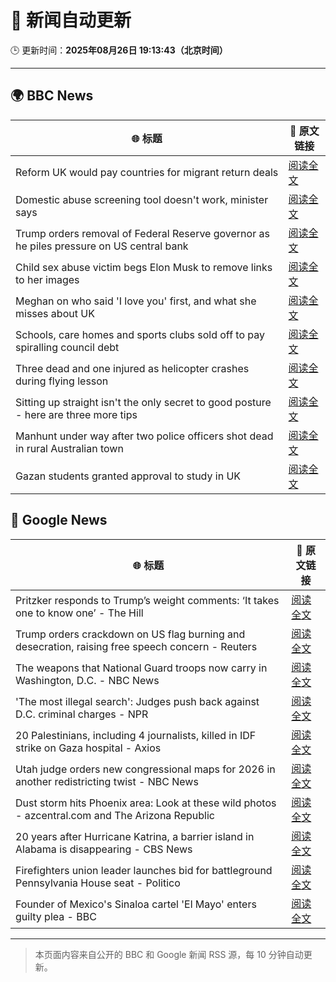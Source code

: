 # 🧠 新闻自动更新

🕒 更新时间：**2025年08月26日 19:13:43（北京时间）**

---

## 🌍 BBC News

| 🌐 标题 | 🔗 原文链接 |
|--------|-------------|
| Reform UK would pay countries for migrant return deals | [阅读全文](https://www.bbc.com/news/articles/c5yk4r5e514o?at_medium=RSS&at_campaign=rss) |
| Domestic abuse screening tool doesn't work, minister says | [阅读全文](https://www.bbc.com/news/articles/cr4e7yrxkgvo?at_medium=RSS&at_campaign=rss) |
| Trump orders removal of Federal Reserve governor as he piles pressure on US central bank | [阅读全文](https://www.bbc.com/news/articles/cx275n8gx0ro?at_medium=RSS&at_campaign=rss) |
| Child sex abuse victim begs Elon Musk to remove links to her images | [阅读全文](https://www.bbc.com/news/articles/cq587wv4d5go?at_medium=RSS&at_campaign=rss) |
| Meghan on who said 'I love you' first, and what she misses about UK | [阅读全文](https://www.bbc.com/news/articles/cp94ly9x9y4o?at_medium=RSS&at_campaign=rss) |
| Schools, care homes and sports clubs sold off to pay spiralling council debt | [阅读全文](https://www.bbc.com/news/articles/cq87497v8ypo?at_medium=RSS&at_campaign=rss) |
| Three dead and one injured as helicopter crashes during flying lesson | [阅读全文](https://www.bbc.com/news/articles/c87e22ryerlo?at_medium=RSS&at_campaign=rss) |
| Sitting up straight isn't the only secret to good posture - here are three more tips | [阅读全文](https://www.bbc.com/news/articles/c890kejpg34o?at_medium=RSS&at_campaign=rss) |
| Manhunt under way after two police officers shot dead in rural Australian town | [阅读全文](https://www.bbc.com/news/articles/ckge4555vpxo?at_medium=RSS&at_campaign=rss) |
| Gazan students granted approval to study in UK | [阅读全文](https://www.bbc.com/news/articles/cgqnjqgp719o?at_medium=RSS&at_campaign=rss) |

## 📰 Google News

| 🌐 标题 | 🔗 原文链接 |
|--------|-------------|
| Pritzker responds to Trump’s weight comments: ‘It takes one to know one’ - The Hill | [阅读全文](https://news.google.com/rss/articles/CBMiiAFBVV95cUxOd281dVVwNUc2WFhNTVFQaUhjZFVLSkNiV1BudU9OYXczNDMybk1nbGYwbjZjMmRnRjFiS2RfTVpTYjJBLXhHZU9xMXRRN3dxMTBuU002MUR5SDgwQTczdVN2X3JGa3pORVdXS3VtTmtXTVBfYTJJOXlObFhJSUE2SHhMZDFFRXJ60gGOAUFVX3lxTE9Qc2J0NldYSDFaemwwNG5LOXdrazRBUmxxRmxaMXhRSUZ5OXI3RnI1Z0t1eEpPbTBkdW0tUXFFSGhrZllyQldsU2FlLWZ3RUFyLWd4bDlGRU84NkRWMUYzLWVubnlBQk04eV9nLVhsU3kyQldvY2plU0dwNWdqdy1TTWlRdHRiRDdNRU56eVE?oc=5) |
| Trump orders crackdown on US flag burning and desecration, raising free speech concern - Reuters | [阅读全文](https://news.google.com/rss/articles/CBMiwAFBVV95cUxPTUlqczVacGVmZTRleWVYeDR1dVBpaU11N1VJVDNUREJFd3dENjdrUzZ0TnhDbDlzQnpFaTFSM2Z6WHFvOGs3dUNzaVdfYkVtZWtZN1JBVGZTd0FjUE9qY3htMjlCX0JzV25SalZRekRSdl9vdGw2Wmh6ZEdFbDhpcW9IOFNBS3JpajlYcEhTMXBSZnYtMjhDMzhOZXp4OXBqanh4YUkzd29mN1hoaWY4RFJORjd0SGtjcmNCajd0Y2s?oc=5) |
| The weapons that National Guard troops now carry in Washington, D.C. - NBC News | [阅读全文](https://news.google.com/rss/articles/CBMisAFBVV95cUxPRHdpdWtwWjE4MHdHbFpfSXNWX2hHMnpKSzRDWlh0RThoVy1oUkhZUEw1SE04aUVqMjVTMHZ5cy1kRTZlRWZ2VXdSbUVYQ0lHVFRaSU9heVF5YmJsWHgtQVJCSmdqUEVuMWRxTlpPSE1IeEhURlk3OXpOX3lybkFyQ2M4NVMtRlVnMTNWakxqYmJpVlFyQzRtSGFwZzdWNUFBRUtES0ROQzdVNkdjbmR0R9IBVkFVX3lxTE5CTFZEX2FkNTZRQUNuTE4xR1FUZTdWRUdIVzZ0TjNReE9raG5qRHhfVHpiaEFxMmtubTlTc2RvYWZXTXNoN0dJMDU2a2lFTTJqd2hFMHNB?oc=5) |
| 'The most illegal search': Judges push back against D.C. criminal charges - NPR | [阅读全文](https://news.google.com/rss/articles/CBMiggFBVV95cUxPSFdGR3gwd2RkcFlyVF9vRk1ER3YwdW15QmxsTzJGWXF4VTgxRUZqVFdlMnFFT3pGQ0Q4ZzlBWnRfWVVYamxPaUljMXR6TUdDWUNNX01QNUlFM0p5SmZRNk1ySmFHcEZYMTlZM1RNeWFoamVCSXEzcGFsTkxoSmJ0OHl3?oc=5) |
| 20 Palestinians, including 4 journalists, killed in IDF strike on Gaza hospital - Axios | [阅读全文](https://news.google.com/rss/articles/CBMihgFBVV95cUxNWTdRTGJJN0lRdnRkZ3doYzJfSXp3MjY4c0lsS2RMUVY1a3I1eW5xQjNLT3pyZ1N0d05nRTlPczNPQ3RMQ0dvU0cwTFVCVHdZN2FKU0NoOTNmZkNXbmFvbGpUcGdrMjg4TWxGOTdyckVSWGIyV1k5MldFelZoc0FraG9WVkNSZw?oc=5) |
| Utah judge orders new congressional maps for 2026 in another redistricting twist - NBC News | [阅读全文](https://news.google.com/rss/articles/CBMixwFBVV95cUxObUVCbWhYdlIyV3RRemY3MW5IVFEyNnRIeVpiWG5Vanp1UmpvdmszdkpjQ2hwSVIyNmVNUGY4aUZtME15RWRrcGU4SVVLeEI0ZFZsY01XN3hNVF85NVlKUnQxc0xJYkp6R3ZMZVJwUnVmYkJWR0ptWlE4eG5fUVk0MFhzWTVGc25LT1plR2pQR1Jvc2pqeEJZWDRoVFp6X0w0eUhZV2pMZzlQSE1kdDNRZjgwd1NpTHVCeDFMRk44MjFpUnItZHNN0gFWQVVfeXFMT3drS0FJZWFPTFNuQ3hoVklwY0hyemRhUFZ1OEtLQjNieWw4bG9xQjlpdVlCTWFhY1hRMXVLakRqblQxeUx4U01oQUxtcjFuVEZzSTNtVkE?oc=5) |
| Dust storm hits Phoenix area: Look at these wild photos - azcentral.com and The Arizona Republic | [阅读全文](https://news.google.com/rss/articles/CBMivgFBVV95cUxObUJWMlVoMUU0N3B2MjZEc3E1aGJNekR5X0JEUkRTc3JIcTd1WTFoSmZHNElvU1czRW9CdFhXQUs2R2s0TzliMmhXOXp6U2VNMVlPeGtyRnFEaE5pbFVBOGU1UW9ZMEVjYnZQTEsxd3JLdWVoajFGTW9VTTVYejgzRnYzZVpKazQ0RzljcmY2SGRGb3FNRVoyNmYtQTF1cXp6TDhmUWQ3SEpuVm1Bei1WeWg0T1dYMmQyaHM5TE1n?oc=5) |
| 20 years after Hurricane Katrina, a barrier island in Alabama is disappearing - CBS News | [阅读全文](https://news.google.com/rss/articles/CBMigwFBVV95cUxPZjA1a25TX3BmVDFwX0cwMGltNENsa3Zkd2wxUFlOVUNVcEZNbTZrSFQyQ0lDamVPal8yLXp0bTZEdkN1Z1BNcjJ1clU3ODJ1NGZmaXBndzRqOFhJd0lDbGVVd3RERVludjZISHBXaGNKQTdDMGhXZnpwbUNURzFJd1F6a9IBiAFBVV95cUxQbjROaklrYngwaDZMeWlTOXBNckpjaFV4Tzc4RE1uRi0ycnItNmFOdlNpN1Z6endhRVRiUnFJbGFteW1PQUdIWlNqa3VySHktdjZYbHg4Qy1pemViNjA2Qms2RkVpdzdRZ2lrcG8yRXNpRGxQdHdlcmZuaEplVXVZQ1VaSHdaNDFN?oc=5) |
| Firefighters union leader launches bid for battleground Pennsylvania House seat - Politico | [阅读全文](https://news.google.com/rss/articles/CBMikgFBVV95cUxQMl82OGo3WXB0YVJfMG15NUZ1eXBqdXhzQXFDamxlT1RGX1E5X2NiOUs5MmFPdm5ZTnlHRDVnaGdoTThweVRwZTJKLXZnTEIxNTRpbVJ1cUNPeEVic3F4YWVDUnB5LVdwQkN3X0VsZnNnZUh0TldKQm4tMERNWWVGbkdpSENSQ2MzWUVnUFBpWFZ4Zw?oc=5) |
| Founder of Mexico's Sinaloa cartel 'El Mayo' enters guilty plea - BBC | [阅读全文](https://news.google.com/rss/articles/CBMiWkFVX3lxTFBKSWNLQmtldnVKME9tSEFRRVRKbThaMEltc0VrX0NLa2ZIbTZsUG9sTTQxWHdTMmkxSV9YcHA2a1VmSUtpRnVmMWM5cTM2TEFvR2RtbmV6SThfQdIBX0FVX3lxTE9DNUctSlRDd1lsaWtFVmpYUC15VHVNNU9qaEhuRGRrcmZ0SjkxbWFKWEhyeHNPb3hwMEdzS1M5RDNpNEJZTjhJX0tpUW4xcWNKTmlObkl6aThzWEExaF9F?oc=5) |

---
> 本页面内容来自公开的 BBC 和 Google 新闻 RSS 源，每 10 分钟自动更新。